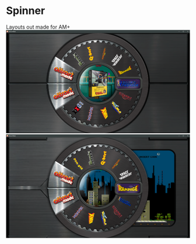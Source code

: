 # Spinner
Layouts out made for AM+
![image alt](https://github.com/Tankman3737/Spinner/blob/a600f82fc6aad29116c8f4b63e945067dfc653d7/Spin.png)
          ![image alt](https://github.com/Tankman3737/Spinner/blob/29574692b022ded5d5209b8909f51e4cd1da44f2/spin2.png)
